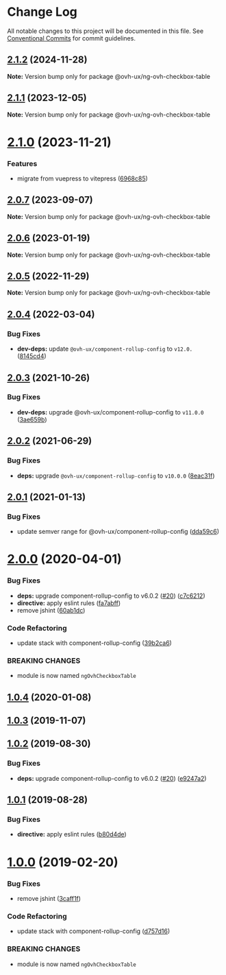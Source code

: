 # Change Log

All notable changes to this project will be documented in this file.
See [Conventional Commits](https://conventionalcommits.org) for commit guidelines.

## [2.1.2](https://github.com/ovh/manager/compare/@ovh-ux/ng-ovh-checkbox-table@2.1.1...@ovh-ux/ng-ovh-checkbox-table@2.1.2) (2024-11-28)

**Note:** Version bump only for package @ovh-ux/ng-ovh-checkbox-table





## [2.1.1](https://github.com/ovh/manager/compare/@ovh-ux/ng-ovh-checkbox-table@2.1.0...@ovh-ux/ng-ovh-checkbox-table@2.1.1) (2023-12-05)

**Note:** Version bump only for package @ovh-ux/ng-ovh-checkbox-table





# [2.1.0](https://github.com/ovh/manager/compare/@ovh-ux/ng-ovh-checkbox-table@2.0.7...@ovh-ux/ng-ovh-checkbox-table@2.1.0) (2023-11-21)


### Features

* migrate from vuepress to vitepress ([6968c85](https://github.com/ovh/manager/commit/6968c85f00e19c41bc240abb37a50e9dacf9c5e5))





## [2.0.7](https://github.com/ovh/manager/compare/@ovh-ux/ng-ovh-checkbox-table@2.0.6...@ovh-ux/ng-ovh-checkbox-table@2.0.7) (2023-09-07)

**Note:** Version bump only for package @ovh-ux/ng-ovh-checkbox-table





## [2.0.6](https://github.com/ovh/manager/compare/@ovh-ux/ng-ovh-checkbox-table@2.0.5...@ovh-ux/ng-ovh-checkbox-table@2.0.6) (2023-01-19)

**Note:** Version bump only for package @ovh-ux/ng-ovh-checkbox-table





## [2.0.5](https://github.com/ovh/manager/compare/@ovh-ux/ng-ovh-checkbox-table@2.0.4...@ovh-ux/ng-ovh-checkbox-table@2.0.5) (2022-11-29)

**Note:** Version bump only for package @ovh-ux/ng-ovh-checkbox-table





## [2.0.4](https://github.com/ovh/manager/compare/@ovh-ux/ng-ovh-checkbox-table@2.0.3...@ovh-ux/ng-ovh-checkbox-table@2.0.4) (2022-03-04)


### Bug Fixes

* **dev-deps:** update `@ovh-ux/component-rollup-config` to `v12.0.` ([8145cd4](https://github.com/ovh/manager/commit/8145cd44a34cec071db4b5267182705625951077))



## [2.0.3](https://github.com/ovh/manager/compare/@ovh-ux/ng-ovh-checkbox-table@2.0.2...@ovh-ux/ng-ovh-checkbox-table@2.0.3) (2021-10-26)


### Bug Fixes

* **dev-deps:** upgrade @ovh-ux/component-rollup-config to `v11.0.0` ([3ae659b](https://github.com/ovh/manager/commit/3ae659bea59244fd5660375b9dac52055cc374b0))



## [2.0.2](https://github.com/ovh/manager/compare/@ovh-ux/ng-ovh-checkbox-table@2.0.1...@ovh-ux/ng-ovh-checkbox-table@2.0.2) (2021-06-29)


### Bug Fixes

* **deps:** upgrade `@ovh-ux/component-rollup-config` to `v10.0.0` ([8eac31f](https://github.com/ovh/manager/commit/8eac31f81e46d1570c131cf55788d6435842ab6d))



## [2.0.1](https://github.com/ovh/manager/compare/@ovh-ux/ng-ovh-checkbox-table@2.0.0...@ovh-ux/ng-ovh-checkbox-table@2.0.1) (2021-01-13)


### Bug Fixes

* update semver range for @ovh-ux/component-rollup-config ([dda59c6](https://github.com/ovh/manager/commit/dda59c6b71cb4ad9ab98f06a0bf995a7eb45a1d9))



# [2.0.0](https://github.com/ovh/manager/compare/@ovh-ux/ng-ovh-checkbox-table@1.0.4...@ovh-ux/ng-ovh-checkbox-table@2.0.0) (2020-04-01)


### Bug Fixes

* **deps:** upgrade component-rollup-config to v6.0.2 ([#20](https://github.com/ovh/manager/issues/20)) ([c7c6212](https://github.com/ovh/manager/commit/c7c62126cb4d566511f9fae423ecc763f8ff6029))
* **directive:** apply eslint rules ([fa7abff](https://github.com/ovh/manager/commit/fa7abffd8cdb7b6bf357e6f9a84624fd5b6b6b7e))
* remove jshint ([60ab1dc](https://github.com/ovh/manager/commit/60ab1dc656c57752c4ed74715fc791f9686bbbdb))


### Code Refactoring

* update stack with component-rollup-config ([39b2ca6](https://github.com/ovh/manager/commit/39b2ca63a775e5c30588cd72d204953acdfc3e8e))


### BREAKING CHANGES

* module is now named `ngOvhCheckboxTable`



## [1.0.4](https://github.com/ovh-ux/ng-ovh-checkbox-table/compare/v1.0.3...v1.0.4) (2020-01-08)



## [1.0.3](https://github.com/ovh-ux/ng-ovh-checkbox-table/compare/v1.0.2...v1.0.3) (2019-11-07)



## [1.0.2](https://github.com/ovh-ux/ng-ovh-checkbox-table/compare/v1.0.1...v1.0.2) (2019-08-30)


### Bug Fixes

* **deps:** upgrade component-rollup-config to v6.0.2 ([#20](https://github.com/ovh-ux/ng-ovh-checkbox-table/issues/20)) ([e9247a2](https://github.com/ovh-ux/ng-ovh-checkbox-table/commit/e9247a2))



## [1.0.1](https://github.com/ovh-ux/ng-ovh-checkbox-table/compare/v1.0.0...v1.0.1) (2019-08-28)


### Bug Fixes

* **directive:** apply eslint rules ([b80d4de](https://github.com/ovh-ux/ng-ovh-checkbox-table/commit/b80d4de))



# [1.0.0](https://github.com/ovh-ux/ng-ovh-checkbox-table/compare/0.1.2...1.0.0) (2019-02-20)


### Bug Fixes

* remove jshint ([3caff1f](https://github.com/ovh-ux/ng-ovh-checkbox-table/commit/3caff1f))


### Code Refactoring

* update stack with component-rollup-config ([d757d16](https://github.com/ovh-ux/ng-ovh-checkbox-table/commit/d757d16))


### BREAKING CHANGES

* module is now named `ngOvhCheckboxTable`
